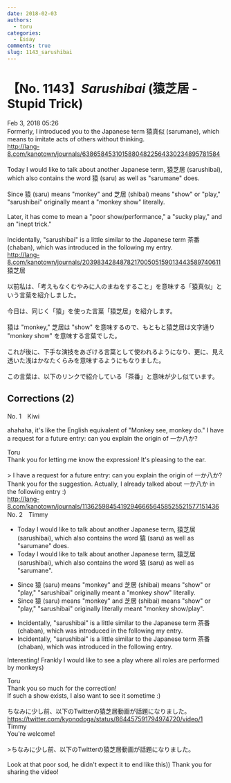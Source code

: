 ```yaml
---
date: 2018-02-03
authors:
  - toru
categories:
  - Essay
comments: true
slug: 1143_sarushibai
---
```


# 【No. 1143】<strong><em>Sarushibai</strong></em> (猿芝居 - Stupid Trick)
<div class="date">Feb 3, 2018 05:26</div>
<div id="post"><div id="body_show_ori">
Formerly, I introduced you to the Japanese term 猿真似 (sarumane), which means to imitate acts of others without thinking.<br/><a href="http://lang-8.com/kanotown/journals/63865845310158804822564330234895781584" target="_blank">http://lang-8.com/kanotown/journals/63865845310158804822564330234895781584</a><br/><br/>Today I would like to talk about another Japanese term, 猿芝居 (sarushibai), which also contains the word 猿 (saru) as well as "sarumane" does.<br/><br/>Since 猿 (saru) means "monkey" and 芝居 (shibai) means "show" or "play," "sarushibai" originally meant a "monkey show" literally.<br/><br/>Later, it has come to mean a "poor show/performance," a "sucky play," and an "inept trick."<br/><br/>Incidentally, "sarushibai" is a little similar to the Japanese term 茶番 (chaban), which was introduced in the following my entry.<br/><a href="http://lang-8.com/kanotown/journals/203983428487821700505159013443589740611" target="_blank">http://lang-8.com/kanotown/journals/203983428487821700505159013443589740611</a>
</div></div>

<!-- more -->

<div id="post_ja"><div id="body_show_mo">
猿芝居<br/><br/>以前私は、「考えもなくむやみに人のまねをすること」を意味する「猿真似」という言葉を紹介しました。<br/><br/>今日は、同じく「猿」を使った言葉「猿芝居」を紹介します。<br/><br/>猿は "monkey," 芝居は "show" を意味するので、もともと猿芝居は文字通り "monkey show" を意味する言葉でした。<br/><br/>これが後に、下手な演技をあざける言葉として使われるようになり、更に、見え透いた浅はかなたくらみを意味するようにもなりました。<br/><br/>この言葉は、以下のリンクで紹介している「茶番」と意味が少し似ています。
</div></div>

## Corrections (2)
<div id="block"><div class="first_name"> No. 1　<span class="just_name">Kiwi</span></div><div id="block2">
<p class="comment_small">
 ahahaha, it's like the English equivalent of "Monkey see, monkey do." I have a request for a future entry: can you explain the origin of 一か八か?
</p>

</div><div class="name"><span class="just_name">Toru</span><br>
Thank you for letting me know the expression! It's pleasing to the ear.<br/><br/>&gt; I have a request for a future entry: can you explain the origin of 一か八か?<br/>Thank you for the suggestion. Actually, I already talked about 一か八か in the following entry :)<br/><a href="http://lang-8.com/kanotown/journals/113625984541929466656458525521577151436" target="_blank">http://lang-8.com/kanotown/journals/113625984541929466656458525521577151436</a>
</div>
</div>
<div id="block"><div class="first_name"> No. 2　<span class="just_name">Timmy</span></div><div id="block2">
<ul class="correction_field">
<li class="incorrect">Today I would like to talk about another Japanese term, 猿芝居 (sarushibai), which also contains the word 猿 (saru) as well as "sarumane" does.</li>
<li class="corrected correct">
Today I would like to talk about another Japanese term, 猿芝居 (sarushibai), which also contains the word 猿 (saru) <span class="f_gray">as well as "sarumane"</span>.
</li>
</ul>
<ul class="correction_field">
<li class="incorrect">Since 猿 (saru) means "monkey" and 芝居 (shibai) means "show" or "play," "sarushibai" originally meant a "monkey show" literally.</li>
<li class="corrected correct">
Since 猿 (saru) means "monkey" and 芝居 (shibai) means "show" or "play," "sarushibai" originally literally meant "monkey show/<span class="f_blue">play</span>".
</li>
</ul>
<ul class="correction_field">
<li class="incorrect">Incidentally, "sarushibai" is a little similar to the Japanese term 茶番 (chaban), which was introduced in the following my entry.</li>
<li class="corrected correct">
Incidentally, "sarushibai" is a little similar to the Japanese term 茶番 (chaban), which was introduced in the following entry.
</li>
</ul>
<p class="comment_small">
 Interesting! Frankly I would like to see a play where all roles are performed by monkeys)
</p>

</div><div class="name"><span class="just_name">Toru</span><br>
Thank you so much for the correction!<br/>If such a show exists, I also want to see it sometime :)<br/><br/>ちなみに少し前、以下のTwitterの猿芝居動画が話題になりました。<br/><a href="https://twitter.com/kyonodoga/status/864457591794974720/video/1" target="_blank">https://twitter.com/kyonodoga/status/864457591794974720/video/1</a>
</div>
<div class="name"><span class="just_name">Timmy</span><br>
You're welcome!<br/><br/>&gt;ちなみに少し前、以下のTwitterの猿芝居動画が話題になりました。<br/><br/>Look at that poor sod, he didn't expect it to end like this)) Thank you for sharing the video! 
</div>
</div>
